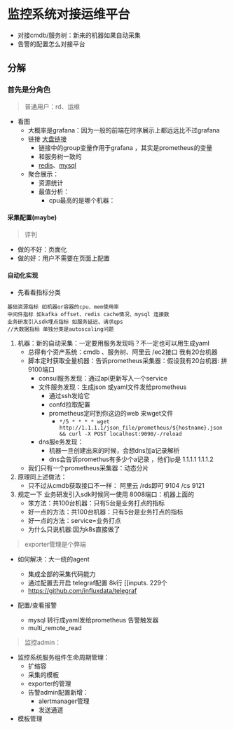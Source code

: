  # 监控系统对接运维平台
- 对接cmdb/服务树：新来的机器如果自动采集 
- 告警的配置怎么对接平台

## 分解
### 首先是分角色
> 普通用户：rd、运维
- 看图 
    - 大概率是grafana：因为一般的前端在时序展示上都远远比不过grafana
    - 链接 [大盘链接](http://192.168.0.109:3000/d/9CWBz0bik/1-node-exporter-for-prometheus-dashboard-cn-v20201010?orgId=1&var-origin_prometheus=&var-job=node_exporter&var-hostname=All&var-group=192.168.0.110:9100)
        - 链接中的group变量作用于grafana ，其实是prometheus的变量
        - 和服务树一致的
        - [redis](redis大盘)、[mysql](mysql大盘)
    - 聚合展示：
        - 资源统计
        - 最值分析：
            - cpu最高的是哪个机器：
#### 采集配置(maybe)
> 评判
- 做的不好：页面化
- 做的好：用户不需要在页面上配置
#### 自动化实现
- 先看看指标分类
```shell script
基础资源指标 如机器or容器的cpu、mem使⽤率
中间件指标 如kafka offset、redis cache情况、mysql 连接数
业务研发引⼊sdk埋点指标 如服务延迟、请求qps
//⼤数据指标 单独分类是autoscaling问题
```
1. 机器：新的自动采集：一定要用服务发现吗？不一定也可以用生成yaml
    - 总得有个资产系统：cmdb 、服务树、阿里云 /ec2接口 我有20台机器
    - 脚本定时获取全量机器：告诉prometheus采集器：假设我有20台机器: 拼9100端口
        - consul服务发现：通过api更新写入一个service
        - 文件服务发现：生成json 或yaml文件发给prometheus
            - 通过ssh发给它
            - confd拉取配置
            - prometheus定时到你这边的web 来wget文件
                - `*/5 * * * * wget http://1.1.1.1/json_file/prometheus/${hostname}.json && curl -X POST localhost:9090/-/reload` 
        - dns服e务发现：
            - 机器一旦创建出来的时候，会想dns加a记录解析
            - dns会告诉promethus有多少个a记录 ，他们ip是 1.1.1.1 1.1.1.2 
    - 我们只有一个prometheus采集器：动态分片
2. 原理同上述做法：
    - 只不过从cmdb获取接口不一样： 阿里云 /rds即可 9104 /cs 9121
3. 规定一下 业务研发引入sdk时候同一使用 8008端口：机器上面的
    - 笨方法：共100台机器：只有5台是业务打点的指标
    - 好一点的方法：共100台机器：只有5台是业务打点的指标
    - 好一点的方法：service=业务打点
    - 为什么只说机器:因为k8s直接做了

> exporter管理是个弊端
- 如何解决：大一统的agent
    - 集成全部的采集代码能力
    - 通过配置去开启 telegraf配置 8k行 [[inputs. 229个
    - https://github.com/influxdata/telegraf
    
- 配置/查看报警
    - mysql 转行成yaml发给prometheus 告警触发器
    - multi_remote_read

> 监控admin：
- 监控系统服务组件生命周期管理：
    - 扩缩容
    - 采集的模板
    - exporter的管理
    - 告警admin配置新增：
        - alertmanager管理
        - 发送通道
- 模板管理




